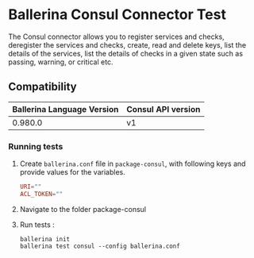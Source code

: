 # Ballerina Consul Connector Test

The Consul connector allows you to register services and checks, deregister the services and checks, create, read and 
delete keys, list the details of the services, list the details of checks in a given state such as passing, warning, 
or critical etc.

## Compatibility
| Ballerina Language Version | Consul API version  |
| -------------------------- | ------------------- |
|  0.980.0                   | v1                  |


### Running tests

1. Create `ballerina.conf` file in `package-consul`, with following keys and provide values for the variables.

    ```.conf
    URI=""
    ACL_TOKEN=""
    ```

2. Navigate to the folder package-consul

3. Run tests :

    ```shell
    ballerina init
    ballerina test consul --config ballerina.conf
    ```
